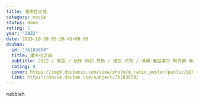 ```yaml
---
title: 潘多拉之战
category: movie
status: done
rating: 1
year: "2022"
date: 2023-10-20 05:20:41+08:00
douban:
  id: "36183850"
  title: 潘多拉之战
  subtitle: 2022 / 美国 / 动作 科幻 恐怖 / 诺亚·卢克 / 汤姆·塞兹摩尔 阿齐姆·奥德
  rating: 0
  cover: https://img9.doubanio.com/view/photo/m_ratio_poster/public/p2885052084.jpg
  link: https://movie.douban.com/subject/36183850/
---
```


rubbish
